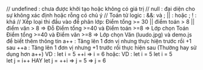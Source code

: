 // undefined : chưa được khởi tạo hoặc không có giá trị
// null : đại diện cho sự không xác định hoặc rỗng có chủ ý
// Toán tử logic : &&: và ; || : hoặc ; ! : khá
// Xếp loại thi đầu vào để phân lớp: 
    Điểm tổng >= 30 || điểm toán > 8 || điểm văn > 8 => Đỗ
    Điểm tổng >=40 và Điểm toán >=8 => Lớp chọn Toán
    Điểm tổng >=40 và Điểm văn >=8 => Lớp chọn Văn (luudo.jpg) và demo.js để biết thêm thông tin
    a++ : Tăng lên 1 đơn vị nhưng thực hiện trước rồi +1 sau
    ++a : Tăng lên 1 đơn vị nhưng +1 trước rồi thực hiện sau (Thường hay sử dụng hơn a++)
    VD : let i = 5
        ++i => i = 6 
    hoặc:
    VD : let i = 5              let i = 5    
         let j = i++    HAY     let j = ++i
         =>  j = 5              =>  j = 6
        

    